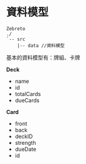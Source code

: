 # 資料模型
```
Zebreto
./
`-- src
    |-- data //資料模型
```

基本的資料模型有：牌組、卡牌

**Deck**
* name
* id
* totalCards
* dueCards

**Card**
* front
* back
* deckID
* strength
* dueDate
* id